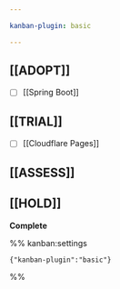 ```yaml
---

kanban-plugin: basic

---
```


## [[ADOPT]]

- [ ] [[Spring Boot]]


## [[TRIAL]]

- [ ] [[Cloudflare Pages]]


## [[ASSESS]]



## [[HOLD]]

**Complete**




%% kanban:settings
```
{"kanban-plugin":"basic"}
```
%%